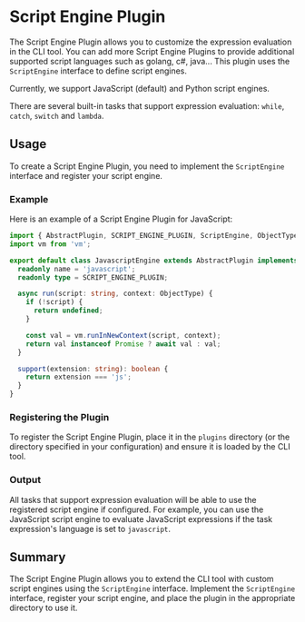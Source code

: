 # Script Engine Plugin

The Script Engine Plugin allows you to customize the expression evaluation in the CLI tool.
You can add more Script Engine Plugins to provide additional supported script languages such as golang, c#, java...
This plugin uses the `ScriptEngine` interface to define script engines.

Currently, we support JavaScript (default) and Python script engines.

There are several built-in tasks that support expression evaluation: `while`, `catch`, `switch` and `lambda`.

## Usage

To create a Script Engine Plugin, you need to implement the `ScriptEngine` interface and register your script engine.

### Example

Here is an example of a Script Engine Plugin for JavaScript:

```typescript
import { AbstractPlugin, SCRIPT_ENGINE_PLUGIN, ScriptEngine, ObjectType } from '@letrun/core';
import vm from 'vm';

export default class JavascriptEngine extends AbstractPlugin implements ScriptEngine {
  readonly name = 'javascript';
  readonly type = SCRIPT_ENGINE_PLUGIN;

  async run(script: string, context: ObjectType) {
    if (!script) {
      return undefined;
    }

    const val = vm.runInNewContext(script, context);
    return val instanceof Promise ? await val : val;
  }

  support(extension: string): boolean {
    return extension === 'js';
  }
}
```

### Registering the Plugin

To register the Script Engine Plugin, place it in the `plugins` directory (or the directory specified in your configuration) and ensure it is loaded by the CLI tool.

### Output

All tasks that support expression evaluation will be able to use the registered script engine if configured.
For example, you can use the JavaScript script engine to evaluate JavaScript expressions if the task expression's language is set to `javascript`.

## Summary

The Script Engine Plugin allows you to extend the CLI tool with custom script engines using the `ScriptEngine` interface. Implement the `ScriptEngine` interface, register your script engine, and place the plugin in the appropriate directory to use it.
